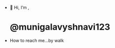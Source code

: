 - 👋 Hi, I’m ,<br> <h1> @munigalavyshnavi123
- How to reach me...by walk

<!---
munigalavyshnavi123/munigalavyshnavi123 is a ✨ special ✨ repository because its `README.md` (this file) appears on your GitHub profile.
You can click the Preview link to take a look at your changes.
--->
